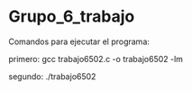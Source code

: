 # Grupo_6_trabajo
Comandos para ejecutar el programa:

primero: gcc trabajo6502.c -o trabajo6502 -lm

segundo: ./trabajo6502
